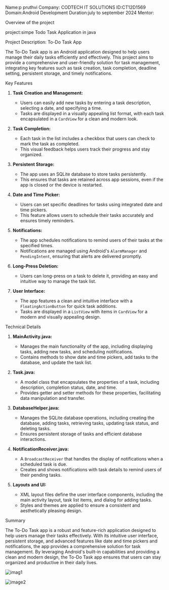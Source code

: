 Name:p pruthvi
Company: CODTECH IT SOLUTIONS
ID:CT12D1569
Domain:Android Development
Duration:july to september 2024
Mentor:

 Overview of the project

 project:simpe Todo Task Application in java

   Project Description: To-Do Task App

The To-Do Task app is an Android application designed to help users manage their daily tasks efficiently and effectively. This project aims to provide a comprehensive and user-friendly solution for task management, integrating key features such as task creation, task completion, deadline setting, persistent storage, and timely notifications.

 Key Features

1. **Task Creation and Management:**
   - Users can easily add new tasks by entering a task description, selecting a date, and specifying a time. 
   - Tasks are displayed in a visually appealing list format, with each task encapsulated in a `CardView` for a clean and modern look.

2. **Task Completion:**
   - Each task in the list includes a checkbox that users can check to mark the task as completed. 
   - This visual feedback helps users track their progress and stay organized.

3. **Persistent Storage:**
   - The app uses an SQLite database to store tasks persistently. 
   - This ensures that tasks are retained across app sessions, even if the app is closed or the device is restarted.

4. **Date and Time Picker:**
   - Users can set specific deadlines for tasks using integrated date and time pickers.
   - This feature allows users to schedule their tasks accurately and ensures timely reminders.

5. **Notifications:**
   - The app schedules notifications to remind users of their tasks at the specified times.
   - Notifications are managed using Android's `AlarmManager` and `PendingIntent`, ensuring that alerts are delivered promptly.

6. **Long-Press Deletion:**
   - Users can long-press on a task to delete it, providing an easy and intuitive way to manage the task list.

7. **User Interface:**
   - The app features a clean and intuitive interface with a `FloatingActionButton` for quick task additions.
   - Tasks are displayed in a `ListView` with items in `CardView` for a modern and visually appealing design.

 Technical Details

1. **MainActivity.java:**
   - Manages the main functionality of the app, including displaying tasks, adding new tasks, and scheduling notifications.
   - Contains methods to show date and time pickers, add tasks to the database, and update the task list.

2. **Task.java:**
   - A model class that encapsulates the properties of a task, including description, completion status, date, and time.
   - Provides getter and setter methods for these properties, facilitating data manipulation and transfer.

3. **DatabaseHelper.java:**
   - Manages the SQLite database operations, including creating the database, adding tasks, retrieving tasks, updating task status, and deleting tasks.
   - Ensures persistent storage of tasks and efficient database interactions.

4. **NotificationReceiver.java:**
   - A `BroadcastReceiver` that handles the display of notifications when a scheduled task is due.
   - Creates and shows notifications with task details to remind users of their pending tasks.

5. **Layouts and UI:**
   - XML layout files define the user interface components, including the main activity layout, task list items, and dialog for adding tasks.
   - Styles and themes are applied to ensure a consistent and aesthetically pleasing design.

 Summary

The To-Do Task app is a robust and feature-rich application designed to help users manage their tasks effectively. With its intuitive user interface, persistent storage, and advanced features like date and time pickers and notifications, the app provides a comprehensive solution for task management. By leveraging Android's built-in capabilities and providing a clean and modern design, the To-Do Task app ensures that users can stay organized and productive in their daily lives.


![imag1](https://github.com/user-attachments/assets/8b3f9a89-da7b-44d2-9cf6-f5783d00fe35)

![image2](https://github.com/user-attachments/assets/b628abbf-a7d6-429b-b069-33508c957c23)



